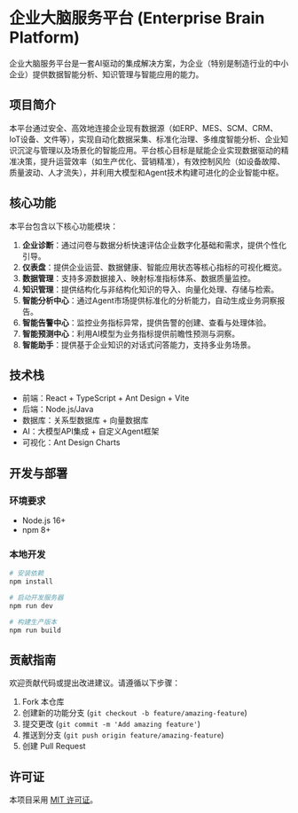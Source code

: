 # 企业大脑服务平台 (Enterprise Brain Platform)

企业大脑服务平台是一套AI驱动的集成解决方案，为企业（特别是制造行业的中小企业）提供数据智能分析、知识管理与智能应用的能力。

## 项目简介

本平台通过安全、高效地连接企业现有数据源（如ERP、MES、SCM、CRM、IoT设备、文件等），实现自动化数据采集、标准化治理、多维度智能分析、企业知识沉淀与管理以及场景化的智能应用。平台核心目标是赋能企业实现数据驱动的精准决策，提升运营效率（如生产优化、营销精准），有效控制风险（如设备故障、质量波动、人才流失），并利用大模型和Agent技术构建可进化的企业智能中枢。

## 核心功能

本平台包含以下核心功能模块：

1. **企业诊断**：通过问卷与数据分析快速评估企业数字化基础和需求，提供个性化引导。
2. **仪表盘**：提供企业运营、数据健康、智能应用状态等核心指标的可视化概览。
3. **数据管理**：支持多源数据接入、映射标准指标体系、数据质量监控。
4. **知识管理**：提供结构化与非结构化知识的导入、向量化处理、存储与检索。
5. **智能分析中心**：通过Agent市场提供标准化的分析能力，自动生成业务洞察报告。
6. **智能告警中心**：监控业务指标异常，提供告警的创建、查看与处理体验。
7. **智能预测中心**：利用AI模型为业务指标提供前瞻性预测与洞察。
8. **智能助手**：提供基于企业知识的对话式问答能力，支持多业务场景。

## 技术栈

- 前端：React + TypeScript + Ant Design + Vite
- 后端：Node.js/Java
- 数据库：关系型数据库 + 向量数据库
- AI：大模型API集成 + 自定义Agent框架
- 可视化：Ant Design Charts

## 开发与部署

### 环境要求

- Node.js 16+
- npm 8+

### 本地开发

```bash
# 安装依赖
npm install

# 启动开发服务器
npm run dev

# 构建生产版本
npm run build
```

## 贡献指南

欢迎贡献代码或提出改进建议。请遵循以下步骤：

1. Fork 本仓库
2. 创建新的功能分支 (`git checkout -b feature/amazing-feature`)
3. 提交更改 (`git commit -m 'Add amazing feature'`)
4. 推送到分支 (`git push origin feature/amazing-feature`)
5. 创建 Pull Request

## 许可证

本项目采用 [MIT 许可证](LICENSE)。
